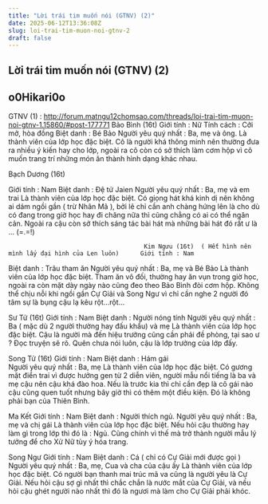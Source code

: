 ```yaml
---
title: "Lời trái tim muốn nói (GTNV) (2)"
date: 2025-06-12T13:36:08Z
slug: loi-trai-tim-muon-noi-gtnv-2
draft: false
---
```


## Lời trái tim muốn nói (GTNV) (2)

## o0Hikari0o

GTNV (1) : http://forum.matngu12chomsao.com/threads/loi-trai-tim-muon-noi-gtnv-1.15860/#post-177771
 Bảo Bình (16t)
 Giới tính : Nữ
 Tính cách : Cởi mở, hòa đồng
 Biệt danh : Bé Bảo
 Người yêu quý nhất : Ba, mẹ và ông.
 Là thành viên của lớp học đặc biệt. Cô là người khá thông minh nên thường đưa ra nhiều ý kiến hay cho lớp, ngoài ra cô còn có sở thích làm cơm hộp vì cô muốn trang trí những món ăn thành hình dạng khác nhau.

 Bạch Dương (16t)
 
 Giới tính : Nam
 Biệt danh : Đệ tử Jaien
 Người yêu quý nhất : Ba, mẹ và em trai
 Là thành viên của lớp học đặc biệt. Có giọng hát khá kinh dị nên không ai dám ngồi gần ( trừ Nhân Mã ), bởi lẽ chỉ cần anh chàng hứng lên là cho dù có đang trong giờ học hay đi chăng nữa thì cũng chẳng có ai có thể ngăn cản. Ngoài ra cậu còn sở thích sáng tác bài hát mà những bài hát đó rất ư là ... (=.=!)
 
 
                                          Kim Ngưu (16t)  ( Hết hình nên mình lấy đại hình của Len luôn)      Giới tính : Nam
 Biệt danh : Trâu tham ăn
 Người yêu quý nhất : Ba, mẹ và Bé Bảo
 Là thành viên của lớp học đặc biệt. Tham ăn vô đối, thường hay ăn vụn trong giờ học, ngoài ra còn mặt dày ngày nào cũng đeo theo Bảo Bình đòi cơm hộp. Không thể chịu nỗi khi ngồi gần Cự Giải và Song Ngư vì chỉ cần nghe 2 người đó tâm sự là bụng cậu lạ kêu rột...rột...

 Sư Tử (16t)
 Giới tính : Nam
 Biệt danh : Người nóng tính
 Người yêu quý nhất : Ba ( mặc dù 2 người thường hay đấu khẩu) và mẹ
 Là thành viên của lớp học đặc biệt. Cậu là người mà đến hiệu trưởng cũng cần phải đề phòng, tại sao ư ? Đọc truyện sẽ rõ. Quên chưa nói luôn, cậu là lớp trưởng của lớp đấy.

 Song Tử (16t)                                                                                         Giới tính : Nam                                                                                     Biệt danh : Hám gái   
  Người yêu quý nhất : Ba, mẹ                                                         Là thành viên của lớp học đặc biệt. Có gương mặt điển trai vì được hưởng gen từ 2 diễn viên, người mẫu nổi tiếng là ba và mẹ cậu nên cậu khá đào hoa. Nếu là trước kia thì chỉ cần đẹp là cô gái nào cậu cũng quen tuốt nhưng bây giờ thì có thêm một điều kiện. Đó là không phải bạn của Thiên Bình.
 
 Ma Kết
  Giới tính : Nam
  Biệt danh : Người thích ngủ.
  Người yêu quý nhất : Ba, mẹ và chị gái
  Là thành viên của lớp học đặc biệt. Nếu hỏi cậu thường hay làm gì trong lớp thì đó là : Ngủ. Cũng chính vì thế mà trở thành người mẫu lý tưởng để cho Xử Nữ tùy ý hóa trang.

 Song Ngư
   Giới tính : Nam
   Biệt danh : Cá ( chỉ có Cự Giải mới được gọi )
   Người yêu quý nhất : Ba, mẹ, Cua và cha của cậu ấy
    Là thành viên của lớp học đặc biệt. Có người bạn thanh mai trúc mã va cũng là người yêu là Cự Giải. Nếu hỏi cậu sợ gì nhất thì chắc chắn là nước mắt của Cự Giải, và nếu hỏi cậu ghét người nào nhất thì đó là ngươi mà làm cho Cự Giải phải khóc.